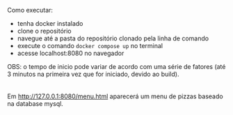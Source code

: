 Como executar:

- tenha docker instalado
- clone o repositório
- navegue até a pasta do repositório clonado pela linha de comando
- execute o comando `docker compose up` no terminal
- acesse localhost:8080 no navegador

OBS: o tempo de inicio pode variar de acordo com uma série de fatores (até 3 minutos na primeira vez que for iniciado, devido ao build).
<br>
<br>
<br>
Em http://127.0.0.1:8080/menu.html aparecerá um menu de pizzas baseado na database mysql.
